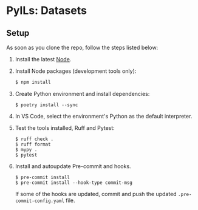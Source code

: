 <!-- markdownlint-disable MD014 -->

# PyILs: Datasets

## Setup

As soon as you clone the repo, follow the steps listed below:

1. Install the latest [Node](https://nodejs.org/en).

2. Install Node packages (development tools only):

   ```bash
   $ npm install
   ```

3. Create Python environment and install dependencies:

   ```terminal
   $ poetry install --sync
   ```

4. In VS Code, select the environment's Python as the default interpreter.
5. Test the tools installed, Ruff and Pytest:

   ```terminal
   $ ruff check .
   $ ruff format
   $ mypy .
   $ pytest
   ```

6. Install and autoupdate Pre-commit and hooks.

   ```terminal
   $ pre-commit install
   $ pre-commit install --hook-type commit-msg
   ```

   If some of the hooks are updated, commit and push the updated
   `.pre-commit-config.yaml` file.
